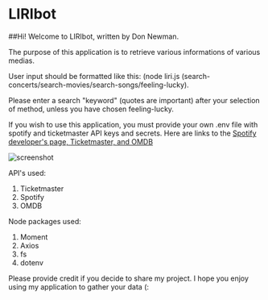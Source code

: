 # LIRIbot
##Hi! Welcome to LIRIbot, written by Don Newman.

The purpose of this application is to retrieve various informations of various medias.

User input should be formatted like this: (node liri.js (search-concerts/search-movies/search-songs/feeling-lucky).

Please enter a search "keyword" (quotes are important) after your selection of method, unless you have chosen feeling-lucky.

If you wish to use this application, you must provide your own .env file with spotify and ticketmaster API keys and secrets.
Here are links to the [Spotify developer's page, ](https://developer.spotify.com/documentation/web-api/quick-start/)
[Ticketmaster, ](https://developer.ticketmaster.com/)
[and OMDB](http://www.omdbapi.com/)

![screenshot](https://i.ibb.co/Pr5v70r/Working.png)

API's used:
1. Ticketmaster
1. Spotify
1. OMDB

Node packages used:
1. Moment
1. Axios
1. fs
1. dotenv

Please provide credit if you decide to share my project. I hope you enjoy using my application to gather your data (:
